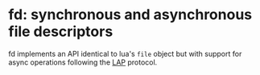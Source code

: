 # fd: synchronous and asynchronous file descriptors

fd implements an API identical to lua's `file` object but with support for async
operations following the [LAP](../lap/README.md) protocol.

